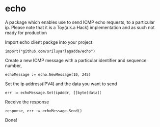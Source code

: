 echo
====


A package which enables use to send ICMP echo requests, to a particular ip. Please note that it is a Toy(a.k.a Hack) implementation and as such not ready for production

Import echo client packge into your project.

    import("github.com/sriluyarlagadda/echo")


Create a new ICMP message with a particular identifier and sequence number,

    echoMessage := echo.NewMessage(10, 245)
    

Set the ip address(IPV4) and the data you want to send

    err := echoMessage.Set(ipAddr, []byte(data))


Receive the response

    response, err := echoMessage.Send()

Done!
